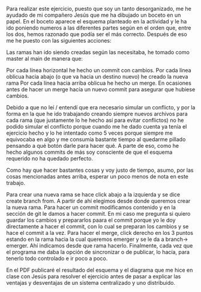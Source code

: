 Para realizar este ejercicio, puesto que soy un tanto desorganizado, me he ayudado de mi compañero Jesús que me ha dibujado un boceto en un papel. 
En el boceto aparece el esquema planteado en la actividad y le ha ido poniendo numeros a las diferentes partes según en el orden que, entre los dos, 
hemos razonado que podía ser el más correcto. 
Después de eso me he puesto con las siguientes acciones:

Las ramas han ido siendo creadas según las necesitaba, he tomado como master al main de manera que: 

Por cada línea horizontal he hecho un commit con cambios. 
Por cada línea oblicua hacia abajo (o que va hacia un destino nuevo) he creado la nueva rama
Por cada línea hacia arriba oblicua he hecho un merge.
En ocasiones antes de hacer un merge hacía un nuevo commit para asegurar que hubiese cambios. 

Debido a que no leí / entendí que era necesario simular un conflicto, y por la forma en la que he ido trabajando creando siempre nuevos archivos para cada rama (que justamente lo he hecho así para evitar conflictos)
no he podido simular el conflicto porque cuando me he dado cuenta ya tenía el ejercicio hecho y lo he intentado como 5 veces porque siempre me equivocaba en algo y me consumía bastante tiempo al quedarme pillado pensando a qué botón darle para hacer qué. 
A parte de eso, como he hecho algunos commits de más soy consciente de que el esquema requerido no ha quedado perfecto.

Como hay que hacer bastantes cosas y voy justo de tiempo, asumo, por las cosas mencionadas antes arriba, esperar un poco menos de nota en este trabajo. 

Para crear una nueva rama se hace click abajo a la izquierda y se dice create branch from. A partir de ahí elegimos desde donde queremos crear la nueva rama.
Para hacer un commit modificamos contenido y en la sección de git le damos a hacer commit. En mi caso me pregunta si quiero guardar los cambios y prepararlos paara el commit porque yo le doy directamente a hacer el commit, 
con lo cual se preparan los cambios y se hace el commit a la vez.
Para hacer el merge, click derecho en los 3 puntos estando en la rama hacia la cual queremos emerger y se le da a branch-> emerger. Ahí indicamos desde que rama hacerlo. 
Finalmente, cada vez que el programa me daba la opción de sincronizar o de publicar, lo hacía, para tenerlo todo controlado e ir poco a poco. 

En el PDF publicaré el resultado del esquema y el diagrama que me hice en clase con Jesús para resolver el ejercicio antes de pasar a explicar las ventajas y desventajas de un sistema centralizado y uno distribuido.

